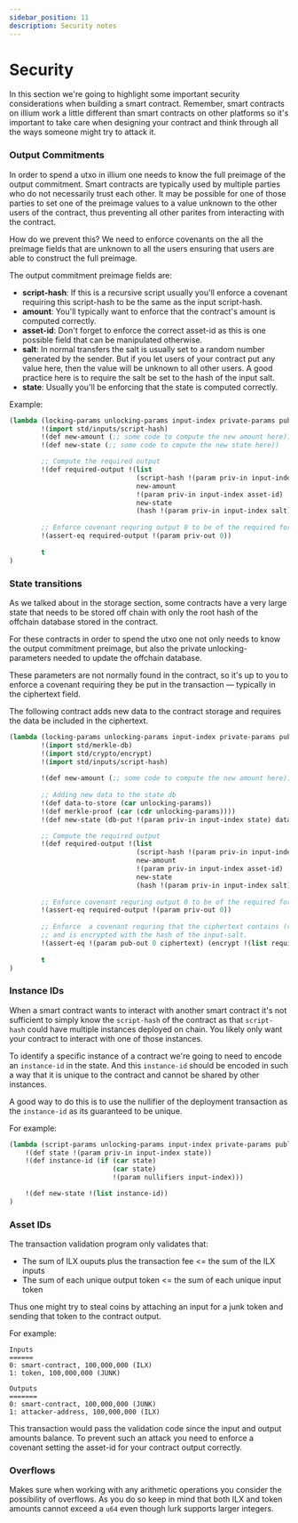 ```yaml
---
sidebar_position: 11
description: Security notes
---
```


# Security

In this section we're going to highlight some important security considerations when building a smart contract. Remember,
smart contracts on illium work a little different than smart contracts on other platforms so it's important to take
care when designing your contract and think through all the ways someone might try to attack it.

### Output Commitments

In order to spend a utxo in illium one needs to know the full preimage of the output commitment. Smart contracts are typically
used by multiple parties who do not necessarily trust each other. It may be possible for one of those parties to set one
of the preimage values to a value unknown to the other users of the contract, thus preventing all other parites from interacting
with the contract. 

How do we prevent this? We need to enforce covenants on the all the preimage fields that are unknown to all the users ensuring
that users are able to construct the full preimage. 

The output commitment preimage fields are:

- **script-hash**: If this is a recursive script usually you'll enforce a covenant requiring this script-hash to be the same
as the input script-hash.
- **amount**: You'll typically want to enforce that the contract's amount is computed correctly.
- **asset-id**: Don't forget to enforce the correct asset-id as this is one possible field that can be manipulated otherwise.
- **salt**: In normal transfers the salt is usually set to a random number generated by the sender. But if you let users of your
    contract put any value here, then the value will be unknown to all other users. A good practice here is to require the salt be
    set to the hash of the input salt.
- **state**: Usually you'll be enforcing that the state is computed correctly.

Example:
```lisp
(lambda (locking-params unlocking-params input-index private-params public-params)
        !(import std/inputs/script-hash)
        !(def new-amount (;; some code to compute the new amount here))
        !(def new-state (;; some code to cmpute the new state here))

        ;; Compute the required output
        !(def required-output !(list
                                (script-hash !(param priv-in input-index))
                                new-amount
                                !(param priv-in input-index asset-id)
                                new-state
                                (hash !(param priv-in input-index salt))))
        
        ;; Enforce covenant requring output 0 to be of the required form                  
        !(assert-eq required-output !(param priv-out 0))
        
        t
)
```

### State transitions

As we talked about in the storage section, some contracts have a very large state that needs to be stored off chain with only
the root hash of the offchain database stored in the contract. 

For these contracts in order to spend the utxo one not only needs to know the output commitment preimage, but also the private
unlocking-parameters needed to update the offchain database.

These parameters are not normally found in the contract, so it's up to you to enforce a covenant requiring they be put in the
transaction ― typically in the ciphertext field.

The following contract adds new data to the contract storage and requires the data be included in the ciphertext.

```lisp
(lambda (locking-params unlocking-params input-index private-params public-params)
        !(import std/merkle-db)
        !(import std/crypto/encrypt)
        !(import std/inputs/script-hash)
        
        !(def new-amount (;; some code to compute the new amount here))
        
        ;; Adding new data to the state db
        !(def data-to-store (car unlocking-params))
        !(def merkle-proof (car (cdr unlocking-params))))
        !(def new-state (db-put !(param priv-in input-index state) data-to-store merkle-proof))

        ;; Compute the required output
        !(def required-output !(list
                                (script-hash !(param priv-in input-index))
                                new-amount
                                !(param priv-in input-index asset-id)
                                new-state
                                (hash !(param priv-in input-index salt))))
        
        ;; Enforce covenant requring output 0 to be of the required form                  
        !(assert-eq required-output !(param priv-out 0))
        
        ;; Enforce  a covenant requring that the ciphertext contains (required-output data-to-store)
        ;; and is encrypted with the hash of the input-salt. 
        !(assert-eq !(param pub-out 0 ciphertext) (encrypt !(list required-output data-to-store) (num (commit !(param priv-in input-index salt)))))
        
        t
)
```

### Instance IDs

When a smart contract wants to interact with another smart contract it's not sufficient to simply know the `script-hash`
of the contract as that `script-hash` could have multiple instances deployed on chain. You likely only want your contract
to interact with one of those instances. 

To identify a specific instance of a contract we're going to need to encode an `instance-id` in the state. And this
`instance-id` should be encoded in such a way that it is unique to the contract and cannot be shared by other instances.

A good way to do this is to use the nullifier of the deployment transaction as the `instance-id` as its guaranteed to
be unique. 

For example:
````lisp
(lambda (script-params unlocking-params input-index private-params public-params)
    !(def state !(param priv-in input-index state))
    !(def instance-id (if (car state)
                          (car state)
                          !(param nullifiers input-index)))

    !(def new-state !(list instance-id))
)
````

### Asset IDs

The transaction validation program only validates that:

- The sum of ILX ouputs plus the transaction fee <= the sum of the ILX inputs
- The sum of each unique output token <= the sum of each unique input token

Thus one might try to steal coins by attaching an input for a junk token and sending that token
to the contract output. 

For example:
```
Inputs
======
0: smart-contract, 100,000,000 (ILX)
1: token, 100,000,000 (JUNK)

Outputs
=======
0: smart-contract, 100,000,000 (JUNK)
1: attacker-address, 100,000,000 (ILX)
```

This transaction would pass the validation code since the input and output amounts balance. To prevent such an
attack you need to enforce a covenant setting the asset-id for your contract output correctly.

### Overflows

Makes sure when working with any arithmetic operations you consider the possibility of overflows. As you do so
keep in mind that both ILX and token amounts cannot exceed a `u64` even though lurk supports larger integers.